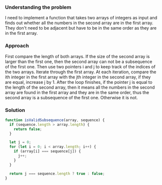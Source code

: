 ### Understanding the problem

I need to implement a function that takes two arrays of integers as input and finds out whether all the numbers in the second array are in the first array. They don't need to be adjacent but have to be in the same order as they are in the first array.

### Approach

First compare the length of both arrays. If the size of the second array is larger than the first one, then the second array can not be a subsequence of the first one. Then use two pointers i and j to keep track of the indices of the two arrays. Iterate through the first array. At each iteration, compare the ith integer in the first array with the jth integer in the second array, if they are equal, increase j by 1. After the loop finishes, if the pointer j is equal to the length of the second array, then it means all the numbers in the second array are found in the first array and they are in the same order, thus the second array is a subsequence of the first one. Otherwise it is not.

### Solution

```js
function isValidSubsequence(array, sequence) {
  if (sequence.length > array.length) {
    return false;
  }

  let j = 0;
  for (let i = 0; i < array.length; i++) {
    if (array[i] === sequence[j]) {
      j++;
    }
  }

  return j === sequence.length ? true : false;
}
```
